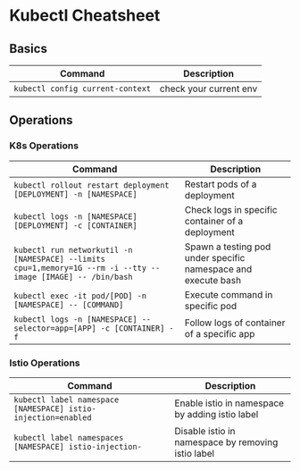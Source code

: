 # Kubectl Cheatsheet

## Basics

| Command | Description |
|--|--|
| `kubectl config current-context` | check your current env  |

## Operations

###  K8s Operations

| Command | Description |
|--|--|
| `kubectl rollout restart deployment [DEPLOYMENT] -n [NAMESPACE]` | Restart pods of a deployment  |
| `kubectl logs -n [NAMESPACE] [DEPLOYMENT] -c [CONTAINER]` | Check logs in specific container of a deployment  |
| `kubectl run networkutil -n [NAMESPACE] --limits cpu=1,memory=1G --rm -i --tty --image [IMAGE] -- /bin/bash` | Spawn a testing pod under specific namespace and execute bash  |
| `kubectl exec -it pod/[POD] -n [NAMESPACE] -- [COMMAND]`| Execute command in specific pod  |
| `kubectl logs -n [NAMESPACE] --selector=app=[APP] -c [CONTAINER] -f `| Follow logs of container of a specific app   |

###  Istio Operations

| Command | Description |
|--|--|
| `kubectl label namespace [NAMESPACE] istio-injection=enabled` | Enable istio in namespace by adding istio label |
| `kubectl label namespaces [NAMESPACE] istio-injection-` | Disable istio in namespace by removing istio label |
